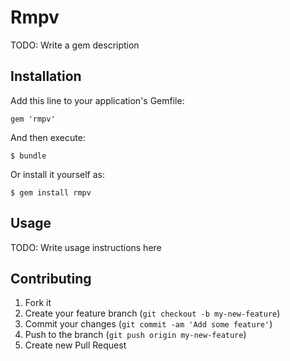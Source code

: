 # Rmpv

TODO: Write a gem description

## Installation

Add this line to your application's Gemfile:

    gem 'rmpv'

And then execute:

    $ bundle

Or install it yourself as:

    $ gem install rmpv

## Usage

TODO: Write usage instructions here

## Contributing

1. Fork it
2. Create your feature branch (`git checkout -b my-new-feature`)
3. Commit your changes (`git commit -am 'Add some feature'`)
4. Push to the branch (`git push origin my-new-feature`)
5. Create new Pull Request
